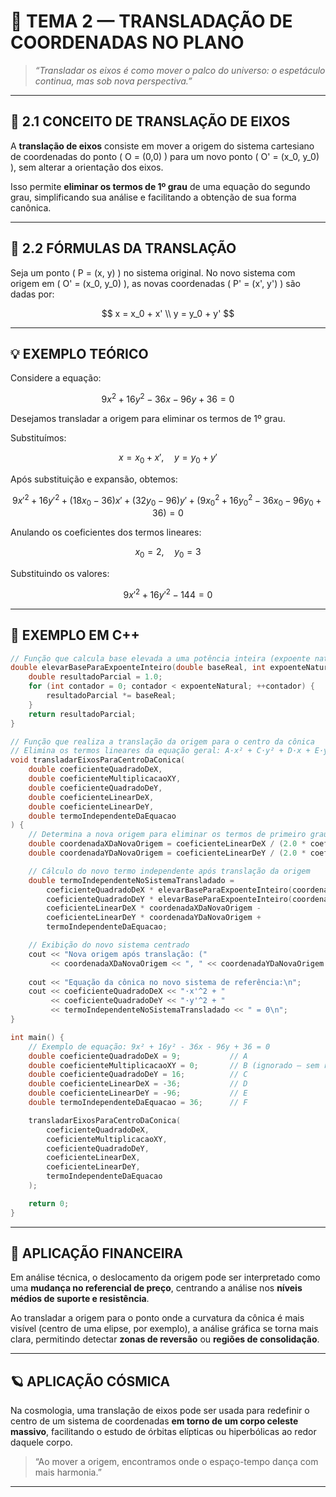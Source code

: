 
# 🌌 TEMA 2 — TRANSLADAÇÃO DE COORDENADAS NO PLANO

> _“Transladar os eixos é como mover o palco do universo: o espetáculo continua, mas sob nova perspectiva.”_

---

## 📐 2.1 CONCEITO DE TRANSLAÇÃO DE EIXOS

A **translação de eixos** consiste em mover a origem do sistema cartesiano de coordenadas do ponto \( O = (0,0) \) para um novo ponto \( O' = (x_0, y_0) \), sem alterar a orientação dos eixos.

Isso permite **eliminar os termos de 1º grau** de uma equação do segundo grau, simplificando sua análise e facilitando a obtenção de sua forma canônica.

---

## 🧭 2.2 FÓRMULAS DA TRANSLAÇÃO

Seja um ponto \( P = (x, y) \) no sistema original. No novo sistema com origem em \( O' = (x_0, y_0) \), as novas coordenadas \( P' = (x', y') \) são dadas por:

$$
x = x_0 + x' \\
y = y_0 + y'
$$

---

## 💡 EXEMPLO TEÓRICO

Considere a equação:

$$
9x^2 + 16y^2 - 36x - 96y + 36 = 0
$$

Desejamos transladar a origem para eliminar os termos de 1º grau.

Substituímos:

$$
x = x_0 + x', \quad y = y_0 + y'
$$

Após substituição e expansão, obtemos:

$$
9x'^2 + 16y'^2 + (18x_0 - 36)x' + (32y_0 - 96)y' + (9x_0^2 + 16y_0^2 - 36x_0 - 96y_0 + 36) = 0
$$

Anulando os coeficientes dos termos lineares:

$$
x_0 = 2, \quad y_0 = 3
$$

Substituindo os valores:

$$
9x'^2 + 16y'^2 - 144 = 0
$$

---

## 🧪 EXEMPLO EM C++

```cpp
// Função que calcula base elevada a uma potência inteira (expoente natural)
double elevarBaseParaExpoenteInteiro(double baseReal, int expoenteNatural) {
    double resultadoParcial = 1.0;
    for (int contador = 0; contador < expoenteNatural; ++contador) {
        resultadoParcial *= baseReal;
    }
    return resultadoParcial;
}

// Função que realiza a translação da origem para o centro da cônica
// Elimina os termos lineares da equação geral: A·x² + C·y² + D·x + E·y + F = 0
void transladarEixosParaCentroDaConica(
    double coeficienteQuadradoDeX,
    double coeficienteMultiplicacaoXY,
    double coeficienteQuadradoDeY,
    double coeficienteLinearDeX,
    double coeficienteLinearDeY,
    double termoIndependenteDaEquacao
) {
    // Determina a nova origem para eliminar os termos de primeiro grau
    double coordenadaXDaNovaOrigem = coeficienteLinearDeX / (2.0 * coeficienteQuadradoDeX);
    double coordenadaYDaNovaOrigem = coeficienteLinearDeY / (2.0 * coeficienteQuadradoDeY);

    // Cálculo do novo termo independente após translação da origem
    double termoIndependenteNoSistemaTransladado =
        coeficienteQuadradoDeX * elevarBaseParaExpoenteInteiro(coordenadaXDaNovaOrigem, 2) +
        coeficienteQuadradoDeY * elevarBaseParaExpoenteInteiro(coordenadaYDaNovaOrigem, 2) -
        coeficienteLinearDeX * coordenadaXDaNovaOrigem -
        coeficienteLinearDeY * coordenadaYDaNovaOrigem +
        termoIndependenteDaEquacao;

    // Exibição do novo sistema centrado
    cout << "Nova origem após translação: (" 
         << coordenadaXDaNovaOrigem << ", " << coordenadaYDaNovaOrigem << ")\n";
         
    cout << "Equação da cônica no novo sistema de referência:\n";
    cout << coeficienteQuadradoDeX << "·x'^2 + "
         << coeficienteQuadradoDeY << "·y'^2 + "
         << termoIndependenteNoSistemaTransladado << " = 0\n";
}

int main() {
    // Exemplo de equação: 9x² + 16y² - 36x - 96y + 36 = 0
    double coeficienteQuadradoDeX = 9;           // A
    double coeficienteMultiplicacaoXY = 0;       // B (ignorado — sem rotação)
    double coeficienteQuadradoDeY = 16;          // C
    double coeficienteLinearDeX = -36;           // D
    double coeficienteLinearDeY = -96;           // E
    double termoIndependenteDaEquacao = 36;      // F

    transladarEixosParaCentroDaConica(
        coeficienteQuadradoDeX,
        coeficienteMultiplicacaoXY,
        coeficienteQuadradoDeY,
        coeficienteLinearDeX,
        coeficienteLinearDeY,
        termoIndependenteDaEquacao
    );

    return 0;
}

```

---

## 💸 APLICAÇÃO FINANCEIRA

Em análise técnica, o deslocamento da origem pode ser interpretado como uma **mudança no referencial de preço**, centrando a análise nos **níveis médios de suporte e resistência**.

Ao transladar a origem para o ponto onde a curvatura da cônica é mais visível (centro de uma elipse, por exemplo), a análise gráfica se torna mais clara, permitindo detectar **zonas de reversão** ou **regiões de consolidação**.

---

## 🪐 APLICAÇÃO CÓSMICA

Na cosmologia, uma translação de eixos pode ser usada para redefinir o centro de um sistema de coordenadas **em torno de um corpo celeste massivo**, facilitando o estudo de órbitas elípticas ou hiperbólicas ao redor daquele corpo.

> “Ao mover a origem, encontramos onde o espaço-tempo dança com mais harmonia.”

---

